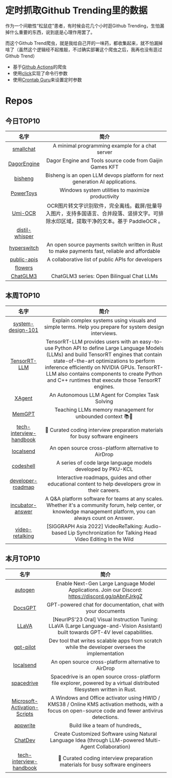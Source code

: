 # 定时抓取Github Trending里的数据

作为一个间歇性“松鼠症”患者，有时候会花几个小时逛Github Trending，生怕漏掉什么重要的东西，说到底是心理作用罢了。

而这个Github Trend爬虫，就是我给自己开的一味药，都收集起来，就不怕漏掉啥了（虽然这个逻辑经不起推敲，不过确实部署这个爬虫之后，我再也没有逛过Github Trend）

* 基于[Github Actions](https://docs.github.com/en/actions)的爬虫
* 使用[click](https://github.com/pallets/click)实现了命令行参数
* 使用[Crontab Guru](https://crontab.guru/)来设置定时参数

# Repos
## 今日TOP10 
<!-- START OF DAILY_TOP10_REPOS -->
| 名字 | 简介 |
| :----: | :----: |
| [smallchat](https://github.com/antirez/smallchat) | A minimal programming example for a chat server |
| [DagorEngine](https://github.com/GaijinEntertainment/DagorEngine) | Dagor Engine and Tools source code from Gaijin Games KFT |
| [bisheng](https://github.com/dataelement/bisheng) | Bisheng is an open LLM devops platform for next generation AI applications. |
| [PowerToys](https://github.com/microsoft/PowerToys) | Windows system utilities to maximize productivity |
| [Umi-OCR](https://github.com/hiroi-sora/Umi-OCR) | OCR图片转文字识别软件，完全离线。截屏/批量导入图片，支持多国语言、合并段落、竖排文字。可排除水印区域，提取干净的文本。基于 PaddleOCR 。 |
| [distil-whisper](https://github.com/huggingface/distil-whisper) |  |
| [hyperswitch](https://github.com/juspay/hyperswitch) | An open source payments switch written in Rust to make payments fast, reliable and affordable |
| [public-apis](https://github.com/public-apis-dev/public-apis) | A collaborative list of public APIs for developers |
| [flowers](https://github.com/jeycaarce/flowers) |  |
| [ChatGLM3](https://github.com/THUDM/ChatGLM3) | ChatGLM3 series: Open Bilingual Chat LLMs | 开源双语对话语言模型 |
<!-- END OF DAILY_TOP10_REPOS -->

## 本周TOP10
<!-- START OF WEEKLY_TOP10_REPOS -->
| 名字 | 简介 |
| :----: | :----: |
| [system-design-101](https://github.com/ByteByteGoHq/system-design-101) | Explain complex systems using visuals and simple terms. Help you prepare for system design interviews. |
| [TensorRT-LLM](https://github.com/NVIDIA/TensorRT-LLM) | TensorRT-LLM provides users with an easy-to-use Python API to define Large Language Models (LLMs) and build TensorRT engines that contain state-of-the-art optimizations to perform inference efficiently on NVIDIA GPUs. TensorRT-LLM also contains components to create Python and C++ runtimes that execute those TensorRT engines. |
| [XAgent](https://github.com/OpenBMB/XAgent) | An Autonomous LLM Agent for Complex Task Solving |
| [MemGPT](https://github.com/cpacker/MemGPT) | Teaching LLMs memory management for unbounded context 📚🦙 |
| [tech-interview-handbook](https://github.com/yangshun/tech-interview-handbook) | 💯 Curated coding interview preparation materials for busy software engineers |
| [localsend](https://github.com/localsend/localsend) | An open source cross-platform alternative to AirDrop |
| [codeshell](https://github.com/WisdomShell/codeshell) | A series of code large language models developed by PKU-KCL |
| [developer-roadmap](https://github.com/kamranahmedse/developer-roadmap) | Interactive roadmaps, guides and other educational content to help developers grow in their careers. |
| [incubator-answer](https://github.com/apache/incubator-answer) | A Q&A platform software for teams at any scales. Whether it's a community forum, help center, or knowledge management platform, you can always count on Answer. |
| [video-retalking](https://github.com/OpenTalker/video-retalking) | [SIGGRAPH Asia 2022] VideoReTalking: Audio-based Lip Synchronization for Talking Head Video Editing In the Wild |
<!-- END OF WEEKLY_TOP10_REPOS -->

## 本月TOP10
<!-- START OF MONTHLY_TOP10_REPOS -->
| 名字 | 简介 |
| :----: | :----: |
| [autogen](https://github.com/microsoft/autogen) | Enable Next-Gen Large Language Model Applications. Join our Discord: https://discord.gg/pAbnFJrkgZ |
| [DocsGPT](https://github.com/arc53/DocsGPT) | GPT-powered chat for documentation, chat with your documents |
| [LLaVA](https://github.com/haotian-liu/LLaVA) | [NeurIPS'23 Oral] Visual Instruction Tuning: LLaVA (Large Language-and-Vision Assistant) built towards GPT-4V level capabilities. |
| [gpt-pilot](https://github.com/Pythagora-io/gpt-pilot) | Dev tool that writes scalable apps from scratch while the developer oversees the implementation |
| [localsend](https://github.com/localsend/localsend) | An open source cross-platform alternative to AirDrop |
| [spacedrive](https://github.com/spacedriveapp/spacedrive) | Spacedrive is an open source cross-platform file explorer, powered by a virtual distributed filesystem written in Rust. |
| [Microsoft-Activation-Scripts](https://github.com/massgravel/Microsoft-Activation-Scripts) | A Windows and Office activator using HWID / KMS38 / Online KMS activation methods, with a focus on open-source code and fewer antivirus detections. |
| [appwrite](https://github.com/appwrite/appwrite) | Build like a team of hundreds_ |
| [ChatDev](https://github.com/OpenBMB/ChatDev) | Create Customized Software using Natural Language Idea (through LLM-powered Multi-Agent Collaboration) |
| [tech-interview-handbook](https://github.com/yangshun/tech-interview-handbook) | 💯 Curated coding interview preparation materials for busy software engineers |
<!-- END OF MONTHLY_TOP10_REPOS -->
